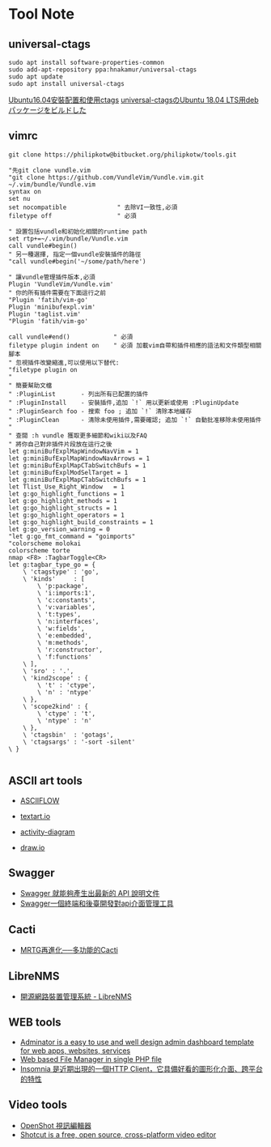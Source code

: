 Tool Note
=======

universal-ctags
----------

```
sudo apt install software-properties-common
sudo add-apt-repository ppa:hnakamur/universal-ctags
sudo apt update
sudo apt install universal-ctags
```

[Ubuntu16.04安裝配置和使用ctags](https://www.itread01.com/content/1532971656.html)
[universal-ctagsのUbuntu 18.04 LTS用debパッケージをビルドした](https://hnakamur.github.io/blog/2018/06/08/build-universal-ctags-deb-for-ubuntu-18.04-lts/)

vimrc
----------

```
git clone https://philipkotw@bitbucket.org/philipkotw/tools.git

```

```
"先git clone vundle.vim
"git clone https://github.com/VundleVim/Vundle.vim.git ~/.vim/bundle/Vundle.vim
syntax on
set nu
set nocompatible              " 去除VI一致性,必須
filetype off                  " 必須

" 設置包括vundle和初始化相關的runtime path
set rtp+=~/.vim/bundle/Vundle.vim
call vundle#begin()
" 另一種選擇, 指定一個vundle安裝插件的路徑
"call vundle#begin('~/some/path/here')

" 讓vundle管理插件版本,必須
Plugin 'VundleVim/Vundle.vim'
" 你的所有插件需要在下面這行之前
"Plugin 'fatih/vim-go'
Plugin 'minibufexpl.vim'
Plugin 'taglist.vim'
"Plugin 'fatih/vim-go'

call vundle#end()            " 必須
filetype plugin indent on    " 必須 加載vim自帶和插件相應的語法和文件類型相關腳本
" 忽視插件改變縮進,可以使用以下替代:
"filetype plugin on
"
" 簡要幫助文檔
" :PluginList       - 列出所有已配置的插件
" :PluginInstall    - 安裝插件,追加 `!` 用以更新或使用 :PluginUpdate
" :PluginSearch foo - 搜索 foo ; 追加 `!` 清除本地緩存
" :PluginClean      - 清除未使用插件,需要確認; 追加 `!` 自動批准移除未使用插件
"
" 查閱 :h vundle 獲取更多細節和wiki以及FAQ
" 將你自己對非插件片段放在這行之後
let g:miniBufExplMapWindowNavVim = 1
let g:miniBufExplMapWindowNavArrows = 1
let g:miniBufExplMapCTabSwitchBufs = 1
let g:miniBufExplModSelTarget = 1
let g:miniBufExplMapCTabSwitchBufs = 1
let Tlist_Use_Right_Window   = 1
let g:go_highlight_functions = 1
let g:go_highlight_methods = 1
let g:go_highlight_structs = 1
let g:go_highlight_operators = 1
let g:go_highlight_build_constraints = 1
let g:go_version_warning = 0
"let g:go_fmt_command = "goimports"
"colorscheme molokai
colorscheme torte
nmap <F8> :TagbarToggle<CR>
let g:tagbar_type_go = {
    \ 'ctagstype' : 'go',
    \ 'kinds'     : [
        \ 'p:package',
        \ 'i:imports:1',
        \ 'c:constants',
        \ 'v:variables',
        \ 't:types',
        \ 'n:interfaces',
        \ 'w:fields',
        \ 'e:embedded',
        \ 'm:methods',
        \ 'r:constructor',
        \ 'f:functions'
    \ ],
    \ 'sro' : '.',
    \ 'kind2scope' : {
        \ 't' : 'ctype',
        \ 'n' : 'ntype'
    \ },
    \ 'scope2kind' : {
        \ 'ctype' : 't',
        \ 'ntype' : 'n'
    \ },
    \ 'ctagsbin'  : 'gotags',
    \ 'ctagsargs' : '-sort -silent'
\ }


```

ASCII art tools
----------

  * [ASCIIFLOW](http://asciiflow.com/)

  * [textart.io ](https://textart.io/sequence)

  * [activity-diagram](http://plantuml.com/zh/activity-diagram-beta )

  * [draw.io](https://www.draw.io)

Swagger
----------

  * [Swagger 就能夠產生出最新的 API 說明文件](https://medium.com/@kodofish/swagger-codegen-%E8%87%AA%E5%8B%95%E7%94%A2%E7%94%9F%E6%96%87%E4%BB%B6%E7%9A%84%E5%B7%A5%E5%85%B7-a01369046cce)
  * [Swagger一個終端和後臺開發對api介面管理工具](https://www.itread01.com/content/1548683464.html)

Cacti
----------

  * [MRTG再進化──多功能的Cacti](http://www.rl-tech.com.tw/zh-tw/article_info.php?id=44)


LibreNMS
----------
  * [開源網路裝置管理系統 - LibreNMS](http://blog.jason.tools/2017/06/librenms-networkmanager-good.html)

WEB tools
----------

  * [Adminator is a easy to use and well design admin dashboard template for web apps, websites, services](https://github.com/puikinsh/Adminator-admin-dashboard)
  * [Web based File Manager in single PHP file](https://tinyfilemanager.github.io/docs/)
  * [Insomnia 是近期出現的一個HTTP Client，它具備好看的圖形化介面、跨平台的特性](https://insomnia.rest/)

Video tools
----------

  * [OpenShot 視訊編輯器](https://www.openshot.org/zh-hant/)
  * [Shotcut is a free, open source, cross-platform video editor](https://www.shotcut.org/)
